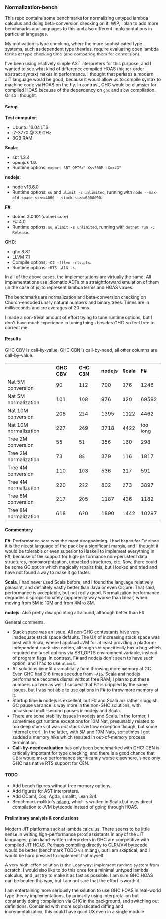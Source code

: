 ### Normalization-bench

This repo contains some benchmarks for normalizing untyped lambda calculus and
doing beta-conversion checking on it. WIP, I plan to add more benchmarks and languages
to this and also different implementations in particular languages.

My motivation is type checking, where the more sophisticated
type systems, such as dependent type theories, require evaluating open lambda
terms at type checking time (and comparing them for conversion).

I've been using relatively simple AST interpreters for this purpose, and I
wanted to see what kind of difference compiled HOAS (higher-order
abstract syntax) makes in performance. I thought that perhaps a modern JIT language would be
good, because it would allow us to compile syntax to machine code via HOAS on
the fly. In contrast, GHC would be clumsier for compiled HOAS because of the
dependency on `ghc` and slow compilation. Or so I thought.

#### Setup

__Test computer__:
- Ubuntu 16.04 LTS
- i7-3770 @ 3.9 GHz
- 8GB RAM

__Scala__:
- sbt 1.3.4
- openjdk 1.8.
- Runtime options: `export SBT_OPTS="-Xss500M -Xmx4G"`

__nodejs__:
- node v13.6.0
- Runtime options: `su` and `ulimit -s unlimited`, running with `node
  --max-old-space-size=4000 --stack-size=6000000`.

__F#__:
- dotnet 3.0.101 (dotnet core)
- F# 4.0
- Runtime options: `su`, `ulimit -s unlimited`, running with `dotnet run -C Release`.

__GHC__:
- ghc 8.8.1
- LLVM 7.1
- Compile options: `-O2 -fllvm -rtsopts`.
- Runtime options: `+RTS -A1G -s`.

In all of the above cases, the implementations are virtually the same. All implementations
use idiomatic ADTs or a straightforward emulation of them (in the case of js) to represent lambda terms and HOAS values.

The benchmarks are normalization and beta-conversion checking on Church-encoded unary natural numbers and
binary trees. Times are in milliseconds and are averages of 20 runs.

I made a non-trivial amount of effort trying to tune runtime options, but I
don't have much experience in tuning things besides GHC, so feel free to correct
me.

#### Results

GHC CBV is call-by-value, GHC CBN is call-by-need, all other columns are call-by-value.

|   | GHC CBV | GHC CBN | nodejs | Scala | F#  |
|:--|:--------|:-------|:------|:----|:------|
| Nat 5M conversion | 90 | 112 | 700 | 376        | 1246
| Nat 5M normalization | 101 | 108 | 976 | 320    | 69592
| Nat 10M conversion | 208 | 224 | 1395 | 1122    | 4462
| Nat 10M normalization | 227 | 269 | 3718 | 4422 | too long
| Tree 2M conversion | 55 | 51  | 356 | 160       | 298
| Tree 2M normalization | 73 | 88 | 379  | 116    | 1817
| Tree 4M conversion | 110 | 103 | 536 | 217      | 591
| Tree 4M normalization | 220 | 222 | 802 | 273   | 3897
| Tree 8M conversion | 217 | 205 | 1187 | 436     | 1182
| Tree 8M normalization | 618 | 620 | 1890 | 1442 | 10297

#### Commentary

__F#__. Performance here was the most disappointing. I had hopes for F# since it is the nicest language
of the pack by a significant margin, and I thought it would be tolerable or even superior to Haskell to
implement everything in F#, because of the support for high-performance non-persistent data structures, monomorphization, unpacked structures, etc. Now, there could be some GC option which magically repairs this, but I looked and tried and have not found a way to make it go faster.

__Scala__. I had never used Scala before, and I found the language relatively pleasant, and definitely vastly better than Java or even Clojure. That said, performance is acceptable, but not really good. Normalization performance degrades disproportionately (apparently way worse than linear) when moving from 5M to 10M and from 4M to 8M.

__nodejs__. Also pretty disappointing all around, although better than F#.

General comments.
- Stack space was an issue. All non-GHC contestants have very inadequate stack space defaults. The UX of increasing stack space was best with Scala, where I applaud JVM for at least providing a platform-independent stack size option, although sbt specifically has a bug which required me to set options via SBT_OPTS environment variable, instead of program flags. In contrast, F# and nodejs don't seem to have such option, and I had to use `ulimit`.
- All solutions benefit dramatically from throwing more memory at GC. Even GHC had 3-6 times speedup from `-A1G`. Scala and nodejs performance becomes dismal without free RAM; I plan to put these numbers up here as well. I suspect that F# is crippled by the same issues, but I was not able to use options in F# to throw more memory at it.
- Startup time in nodejs is excellent, but F# and Scala are rather sluggish. GC pause variance is way more in the non-GHC solutions, with occasional multi-second pauses in nodejs and Scala.
- There are some stability issues in nodejs and Scala. In the former, I sometimes got runtime exceptions for 10M Nat, presumably related to too deep stacks (it was *not* stack overflow exception though, but some internal error!). In the latter, with 5M and 10M Nats, sometimes I got sudded a memory hike which  resulted in out-of-memory process termination.
- __Call-by-need evaluation__ has only been benchmarked with GHC! CBN is critically important for type checking, and there is a good chance that CBN would make performance significantly worse elsewhere, since only GHC has native RTS support for CBN.

#### TODO
- Add bench figures without free memory options.
- Add figures for AST interpreters.
- Add OCaml, Coq, Agda, smalltt, Lean 3/4.
- Benchmark molikto's [mlang](https://github.com/molikto/mlang), which is written in Scala but uses direct compilation to JVM bytecode instead of going through HOAS.

#### Preliminary analysis & conclusions

Modern JIT platforms suck at lambda calculus. There seems to be little sense in writing high-performance proof assistants in any of the JIT languages; plain hand-written interpreters in GHC are competitive with compiled JIT HOAS. Perhaps compiling directly to CLR/JVM bytecode would be better (benchmark TODO via mlang), but I am skeptical, and I would be hard pressed to implement that myself.

A very high-effort solution is the Lean way: implement runtime system from scratch. I would also like to do this once for a minimal untyped lambda calculus, and just try to make it as fast as possible. I am sure GHC HOAS can be beaten this way, but I am not sure that the effort is worth it.

I am entertaining more seriously the solution to use GHC HOAS in real-world type theory implementations, by primarily using interpretation but constantly doing compilation via GHC in the background, and switching out definitions. Combined with more sophisticated diffing and incrementalization, this could have good UX even in a single module.
